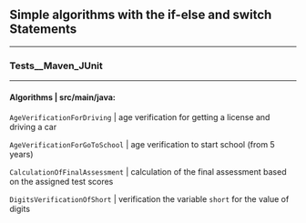 
## Simple algorithms with the if-else and switch Statements ##
***
### Tests__Maven_JUnit ###
***
#### Algorithms | src/main/java: ####

`AgeVerificationForDriving`   | age verification for getting a license and driving a car

`AgeVerificationForGoToSchool` | age verification to start school (from 5 years)

`CalculationOfFinalAssessment` | calculation of the final assessment based on the assigned test scores

`DigitsVerificationOfShort`   | verification the variable `short` for the value of digits
